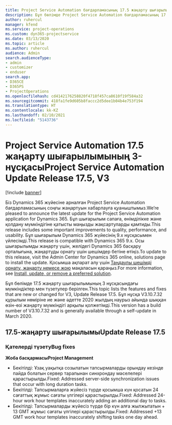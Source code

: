 ```yaml
---
title: Project Service Automation бағдарламасының 17.5 жаңарту шығарылымы, Hotfix, 3-нұсқасындағы жаңалықтар немесе өзгерістер
description: Бұл бөлімде Project Service Automation бағдарламасының 17.5 жаңарту шығарылымының 3 нұсқасындағы қолжетімді мүмкіндіктер мен түзетулер берілген.
author: ruhercul
manager: kfend
ms.service: project-operations
ms.custom: dyn365-projectservice
ms.date: 03/13/2020
ms.topic: article
ms.author: ruhercul
audience: Admin
search.audienceType:
- admin
- customizer
- enduser
search.app:
- D365CE
- D365PS
- ProjectOperations
ms.openlocfilehash: cd4142176258820f4718f457ca8610f19f584a32
ms.sourcegitcommit: 418fa1fe9d605b8faccc2d5dee1b04b4e753f194
ms.translationtype: HT
ms.contentlocale: kk-KZ
ms.lasthandoff: 02/10/2021
ms.locfileid: "5143736"
---
```

# <a name="project-service-automation-update-release-175-v3"></a><span data-ttu-id="b2d3b-103">Project Service Automation 17.5 жаңарту шығарылымының 3-нұсқасы</span><span class="sxs-lookup"><span data-stu-id="b2d3b-103">Project Service Automation Update Release 17.5, V3</span></span>

[!include [banner](../includes/psa-now-project-operations.md)]

<span data-ttu-id="b2d3b-104">Біз Dynamics 365 жүйесіне арналған Project Service Automation бағдарламасының соңғы жаңартуын хабарлауға қуаныштымыз.</span><span class="sxs-lookup"><span data-stu-id="b2d3b-104">We’re pleased to announce the latest update for the Project Service Automation application for Dynamics 365.</span></span> <span data-ttu-id="b2d3b-105">Бұл шығарылым сапаға, өнімділікке және қолдану мүмкіндігіне қатысты маңызды жақсартуларды қамтиды.</span><span class="sxs-lookup"><span data-stu-id="b2d3b-105">This release includes some important improvements to quality, performance, and usability.</span></span>  <span data-ttu-id="b2d3b-106">Бұл шығарылым Dynamics 365 жүйесінің 9.x нұсқасымен үйлесімді.</span><span class="sxs-lookup"><span data-stu-id="b2d3b-106">This release is compatible with Dynamics 365 9.x.</span></span> <span data-ttu-id="b2d3b-107">Осы шығарылымды жаңарту үшін, желідегі Dynamics 365 басқару орталығына, жаңартуды орнату үшін шешімдер бетіне өтіңіз.</span><span class="sxs-lookup"><span data-stu-id="b2d3b-107">To update to this release, visit the Admin Center for Dynamics 365 online, solutions page to install the update.</span></span> <span data-ttu-id="b2d3b-108">Қосымша ақпарат алу үшін [Таңдаулы шешімді орнату, жаңарту немесе жою](https://docs.microsoft.com/power-platform/admin/install-remove-preferred-solution) мақаласын қараңыз.</span><span class="sxs-lookup"><span data-stu-id="b2d3b-108">For more information, see [Install, update, or remove a preferred solution](https://docs.microsoft.com/power-platform/admin/install-remove-preferred-solution).</span></span>

<span data-ttu-id="b2d3b-109">Бұл бөлімде 17.5 жаңарту шығарылымының 3 нұсқасындағы мүмкіндіктер мен түзетулер берілген.</span><span class="sxs-lookup"><span data-stu-id="b2d3b-109">This topic lists the features and fixes that are new or changed for V3, Update Release 17.5.</span></span> <span data-ttu-id="b2d3b-110">Бұл нұсқа V3.10.7.32 құрылым нөміріне ие және әдетте 2020 жылдың наурыз айында шыққан өзін-өзі жаңарту мүмкіндігі арқылы қолжетімді.</span><span class="sxs-lookup"><span data-stu-id="b2d3b-110">This version has a build number of V3.10.7.32 and is generally available through a self-update in March 2020.</span></span>


## <a name="update-release-175"></a><span data-ttu-id="b2d3b-111">17.5-жаңарту шығарылымы</span><span class="sxs-lookup"><span data-stu-id="b2d3b-111">Update Release 17.5</span></span>

### <a name="bug-fixes"></a><span data-ttu-id="b2d3b-112">Қателерді түзету</span><span class="sxs-lookup"><span data-stu-id="b2d3b-112">Bug fixes</span></span>


<span data-ttu-id="b2d3b-113">**Жоба басқармасы**</span><span class="sxs-lookup"><span data-stu-id="b2d3b-113">**Project Management**</span></span>

- <span data-ttu-id="b2d3b-114">Бекітілді: Ұзақ уақытқа созылатын тапсырмаларды орындау кезінде пайда болатын сервер тарапынан синхрондау мәселелері қарастырылды.</span><span class="sxs-lookup"><span data-stu-id="b2d3b-114">Fixed: Addressed server-side synchronization issues that occur with long duration tasks.</span></span>
- <span data-ttu-id="b2d3b-115">Бекітілді: Тапсырмаларға жүйесіз түрде қосымша күн қосатын 24 сағаттық жұмыс сағаты үлгілері қарастырылды.</span><span class="sxs-lookup"><span data-stu-id="b2d3b-115">Fixed: Addressed 24-hour work hour templates inaccurately adding an additional day to tasks.</span></span>
- <span data-ttu-id="b2d3b-116">Бекітілді: Тапсырмаларды жүйесіз түрде бір күн алға жылжытатын + 13 GMT жұмыс сағаты үлгілері қарастырылды.</span><span class="sxs-lookup"><span data-stu-id="b2d3b-116">Fixed: Addressed +13 GMT work hour templates inaccurately shifting tasks one day ahead.</span></span>

